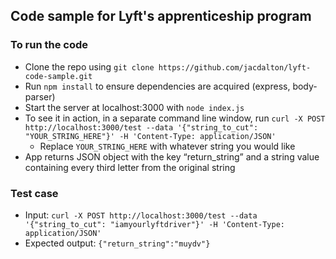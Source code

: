 ## Code sample for Lyft's apprenticeship program

### To run the code
* Clone the repo using ```git clone https://github.com/jacdalton/lyft-code-sample.git```
* Run ```npm install``` to ensure dependencies are acquired (express, body-parser) 
* Start the server at localhost:3000 with ```node index.js```
* To see it in action, in a separate command line window, run ```curl -X POST http://localhost:3000/test --data '{"string_to_cut": "YOUR_STRING_HERE"}' -H 'Content-Type: application/JSON' ```
  * Replace ```YOUR_STRING_HERE``` with whatever string you would like
* App returns JSON object with the key “return_string” and a string value containing every third letter from the original string

### Test case
* Input: ```curl -X POST http://localhost:3000/test --data '{"string_to_cut": "iamyourlyftdriver"}' -H 'Content-Type: application/JSON'```
* Expected output: ```{"return_string":"muydv"}```
